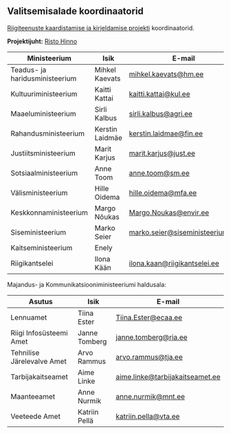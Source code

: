 ## Valitsemisalade koordinaatorid

[Riigiteenuste kaardistamise ja kirjeldamise projekti](https://github.com/MKM-ITAO/riigiteenused) koordinaatorid.

__Projektijuht:__ [Risto Hinno](https://github.com/RRisto "https://github.com/RRisto")

Ministeerium | Isik | E-mail
--- | --- | ---
Teadus- ja haridusministeerium	|Mihkel Kaevats|	mihkel.kaevats@hm.ee
Kultuuriministeerium|	Kaitti Kattai	|kaitti.kattai@kul.ee
Maaeluministeerium|	Sirli Kalbus|	sirli.kalbus@agri.ee
Rahandusministeerium	|Kerstin Laidmäe|	kerstin.laidmae@fin.ee
Justiitsministeerium|	Marit Karjus	|marit.karjus@just.ee
Sotsiaalministeerium|	Anne Toom|	anne.toom@sm.ee 
Välisministeerium|	Hille Oidema |	hille.oidema@mfa.ee 
Keskkonnaministeerium	|Margo Nõukas |	Margo.Noukas@envir.ee
Siseministeerium|	Marko Seier|	marko.seier@siseministeerium.ee
Kaitseministeerium	|Enely |	
Riigikantselei|	Ilona Kään |	ilona.kaan@riigikantselei.ee


Majandus- ja Kommunikatsiooniministeeriumi haldusala:

Asutus | Isik | E-mail
--- | --- | ---
Lennuamet|	Tiina Ester|	Tiina.Ester@ecaa.ee
Riigi Infosüsteemi Amet	|Janne Tomberg	|janne.tomberg@ria.ee
Tehnilise Järelevalve Amet	|Arvo Rammus|	arvo.rammus@tja.ee
Tarbijakaitseamet|	Aime Linke|	aime.linke@tarbijakaitseamet.ee
Maanteeamet|	Anne Nurmik|	anne.nurmik@mnt.ee
Veeteede Amet|	Katriin Pellä|	katriin.pella@vta.ee




